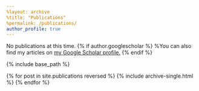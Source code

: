 ```yaml
---
%layout: archive
%title: "Publications"
%permalink: /publications/
author_profile: true
---
```

No publications at this time.
{% if author.googlescholar %}
  %You can also find my articles on <u><a href="{{author.googlescholar}}">my Google Scholar profile</a>.</u>
{% endif %}

{% include base_path %}

{% for post in site.publications reversed %}
  {% include archive-single.html %}
{% endfor %}
